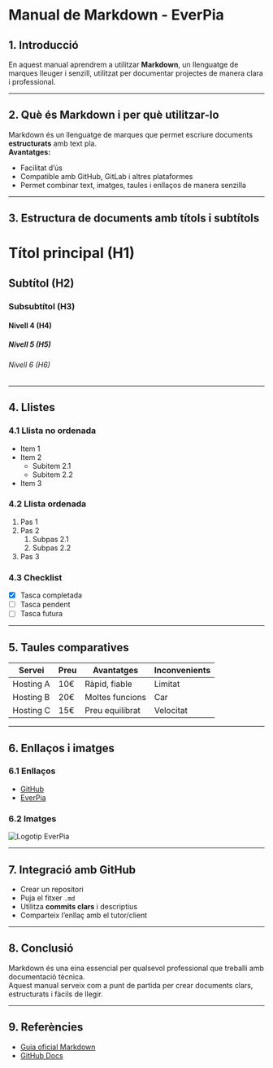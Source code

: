 # Manual de Markdown - EverPia

## 1. Introducció
En aquest manual aprendrem a utilitzar **Markdown**, un llenguatge de marques lleuger i senzill, utilitzat per documentar projectes de manera clara i professional.

---

## 2. Què és Markdown i per què utilitzar-lo
Markdown és un llenguatge de marques que permet escriure documents **estructurats** amb text pla.  
**Avantatges:**
- Facilitat d’ús
- Compatible amb GitHub, GitLab i altres plataformes
- Permet combinar text, imatges, taules i enllaços de manera senzilla

---

## 3. Estructura de documents amb títols i subtítols

# Títol principal (H1)
## Subtítol (H2)
### Subsubtítol (H3)
#### Nivell 4 (H4)
##### Nivell 5 (H5)
###### Nivell 6 (H6)

---

## 4. Llistes

### 4.1 Llista no ordenada
- Item 1
- Item 2
  - Subitem 2.1
  - Subitem 2.2
- Item 3

### 4.2 Llista ordenada
1. Pas 1
2. Pas 2
   1. Subpas 2.1
   2. Subpas 2.2
3. Pas 3

### 4.3 Checklist
- [x] Tasca completada
- [ ] Tasca pendent
- [ ] Tasca futura

---

## 5. Taules comparatives

| Servei        | Preu | Avantatges       | Inconvenients |
|---------------|------|-----------------|---------------|
| Hosting A     | 10€  | Ràpid, fiable   | Limitat       |
| Hosting B     | 20€  | Moltes funcions | Car           |
| Hosting C     | 15€  | Preu equilibrat | Velocitat     |

---

## 6. Enllaços i imatges

### 6.1 Enllaços
- [GitHub](https://github.com)
- [EverPia](https://www.everpia.com)

### 6.2 Imatges
![Logotip EverPia](https://via.placeholder.com/150)

---

## 7. Integració amb GitHub
- Crear un repositori
- Puja el fitxer `.md`
- Utilitza **commits clars** i descriptius
- Comparteix l’enllaç amb el tutor/client

---

## 8. Conclusió
Markdown és una eina essencial per qualsevol professional que treballi amb documentació tècnica.  
Aquest manual serveix com a punt de partida per crear documents clars, estructurats i fàcils de llegir.

---

## 9. Referències
- [Guia oficial Markdown](https://www.markdownguide.org)
- [GitHub Docs](https://docs.github.com)

